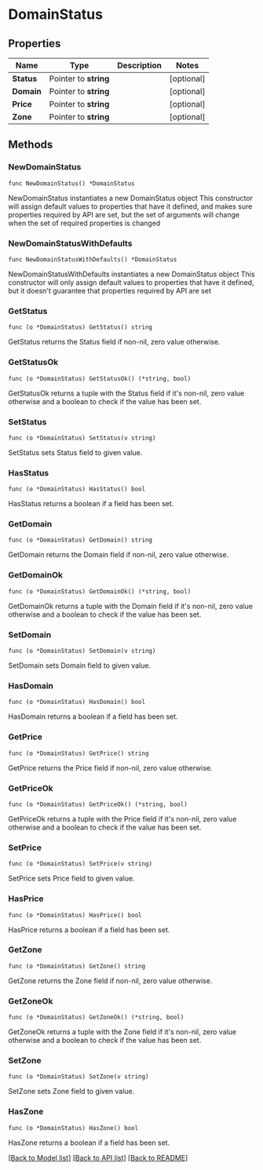 # DomainStatus

## Properties

Name | Type | Description | Notes
------------ | ------------- | ------------- | -------------
**Status** | Pointer to **string** |  | [optional] 
**Domain** | Pointer to **string** |  | [optional] 
**Price** | Pointer to **string** |  | [optional] 
**Zone** | Pointer to **string** |  | [optional] 

## Methods

### NewDomainStatus

`func NewDomainStatus() *DomainStatus`

NewDomainStatus instantiates a new DomainStatus object
This constructor will assign default values to properties that have it defined,
and makes sure properties required by API are set, but the set of arguments
will change when the set of required properties is changed

### NewDomainStatusWithDefaults

`func NewDomainStatusWithDefaults() *DomainStatus`

NewDomainStatusWithDefaults instantiates a new DomainStatus object
This constructor will only assign default values to properties that have it defined,
but it doesn't guarantee that properties required by API are set

### GetStatus

`func (o *DomainStatus) GetStatus() string`

GetStatus returns the Status field if non-nil, zero value otherwise.

### GetStatusOk

`func (o *DomainStatus) GetStatusOk() (*string, bool)`

GetStatusOk returns a tuple with the Status field if it's non-nil, zero value otherwise
and a boolean to check if the value has been set.

### SetStatus

`func (o *DomainStatus) SetStatus(v string)`

SetStatus sets Status field to given value.

### HasStatus

`func (o *DomainStatus) HasStatus() bool`

HasStatus returns a boolean if a field has been set.

### GetDomain

`func (o *DomainStatus) GetDomain() string`

GetDomain returns the Domain field if non-nil, zero value otherwise.

### GetDomainOk

`func (o *DomainStatus) GetDomainOk() (*string, bool)`

GetDomainOk returns a tuple with the Domain field if it's non-nil, zero value otherwise
and a boolean to check if the value has been set.

### SetDomain

`func (o *DomainStatus) SetDomain(v string)`

SetDomain sets Domain field to given value.

### HasDomain

`func (o *DomainStatus) HasDomain() bool`

HasDomain returns a boolean if a field has been set.

### GetPrice

`func (o *DomainStatus) GetPrice() string`

GetPrice returns the Price field if non-nil, zero value otherwise.

### GetPriceOk

`func (o *DomainStatus) GetPriceOk() (*string, bool)`

GetPriceOk returns a tuple with the Price field if it's non-nil, zero value otherwise
and a boolean to check if the value has been set.

### SetPrice

`func (o *DomainStatus) SetPrice(v string)`

SetPrice sets Price field to given value.

### HasPrice

`func (o *DomainStatus) HasPrice() bool`

HasPrice returns a boolean if a field has been set.

### GetZone

`func (o *DomainStatus) GetZone() string`

GetZone returns the Zone field if non-nil, zero value otherwise.

### GetZoneOk

`func (o *DomainStatus) GetZoneOk() (*string, bool)`

GetZoneOk returns a tuple with the Zone field if it's non-nil, zero value otherwise
and a boolean to check if the value has been set.

### SetZone

`func (o *DomainStatus) SetZone(v string)`

SetZone sets Zone field to given value.

### HasZone

`func (o *DomainStatus) HasZone() bool`

HasZone returns a boolean if a field has been set.


[[Back to Model list]](../README.md#documentation-for-models) [[Back to API list]](../README.md#documentation-for-api-endpoints) [[Back to README]](../README.md)


